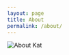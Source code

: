 ```yaml
---
layout: page
title: About
permalink: /about/
---
```


![About Kat](https://i.imgur.com/mLIwIcD.png)
